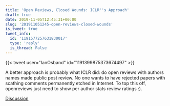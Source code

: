 ```yaml
---
title: 'Open Reviews, Closed Wounds: ICLR''s Approach'
draft: true
date: 2019-11-05T12:45:31+00:00
slug: '201911051245-open-reviews-closed-wounds'
is_tweet: true
tweet_info:
  id: '1191577257631830017'
  type: 'reply'
  is_thread: False
---
```




{{< tweet user="IanOsband" id="1191399875373674497" >}}

A better approach is probably what ICLR did: do open reviews with authors names made public post review. No one wants to have rejected papers with scathing comments permanently etched in Internet. To top this off, openreviews just need to show per author stats review ratings :).

[Discussion](https://x.com/sytelus/status/1191577257631830017)
